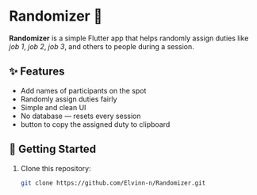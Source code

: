 # Randomizer 🎲

**Randomizer** is a simple Flutter app that helps randomly assign duties like *job 1*, *job 2*, *job 3*, and others to people during a session.

## ✨ Features
- Add names of participants on the spot
- Randomly assign duties fairly
- Simple and clean UI
- No database — resets every session
- button to copy the assigned duty to clipboard


## 🚀 Getting Started
1. Clone this repository:
   ```bash
   git clone https://github.com/Elvinn-n/Randomizer.git

